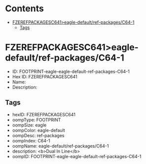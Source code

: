 



Contents
========

* [FZEREFPACKAGESC641>eagle-default/ref-packages/C64-1](#fzerefpackagesc641eagle-defaultref-packagesc64-1)
	* [Tags](#tags)

# FZEREFPACKAGESC641>eagle-default/ref-packages/C64-1

- ID: FOOTPRINT-eagle-eagle-default-ref-packages-C64-1
- Hex ID: FZEREFPACKAGESC641
- Name: 
- Description: 

## Tags

- hexID: FZEREFPACKAGESC641
- oompType: FOOTPRINT
- oompSize: eagle
- oompColor: eagle-default
- oompDesc: ref-packages
- oompIndex: C64-1
- oompName: eagle-default/ref-packages/C64-1
- description: &lt;b&gt;Dual In Line&lt;/b&gt;
- oompID: FOOTPRINT-eagle-eagle-default-ref-packages-C64-1
